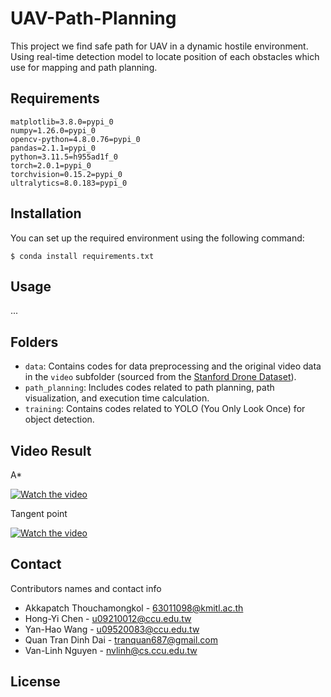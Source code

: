 # UAV-Path-Planning

This project we find safe path for UAV in a dynamic hostile environment. Using real-time detection model to locate position of each obstacles which use for mapping and path planning.

## Requirements
```
matplotlib=3.8.0=pypi_0
numpy=1.26.0=pypi_0
opencv-python=4.8.0.76=pypi_0
pandas=2.1.1=pypi_0
python=3.11.5=h955ad1f_0
torch=2.0.1=pypi_0
torchvision=0.15.2=pypi_0
ultralytics=8.0.183=pypi_0

```

## Installation

You can set up the required environment using the following command:

```
$ conda install requirements.txt
```

## Usage

...

## Folders

* `data`: Contains codes for data preprocessing and the original video data in the `video` subfolder (sourced from the [Stanford Drone Dataset](https://cvgl.stanford.edu/projects/uav_data/)).
* `path_planning`: Includes codes related to path planning, path visualization, and execution time calculation.
* `training`: Contains codes related to YOLO (You Only Look Once) for object detection.

## Video Result
A*

[![Watch the video](https://img.youtube.com/vi/jSYJiCu5KPU/1.jpg)](https://www.youtube.com/watch?v=jSYJiCu5KPU)

Tangent point

[![Watch the video](https://img.youtube.com/vi/d4k2MfiVOoI/1.jpg)](https://www.youtube.com/watch?v=d4k2MfiVOoI)

## Contact

Contributors names and contact info

* Akkapatch Thouchamongkol - 63011098@kmitl.ac.th
* Hong-Yi Chen - u09210012@ccu.edu.tw
* Yan-Hao Wang - u09520083@ccu.edu.tw
* Quan Tran Dinh Dai - tranquan687@gmail.com
* Van-Linh Nguyen - nvlinh@cs.ccu.edu.tw

## License
